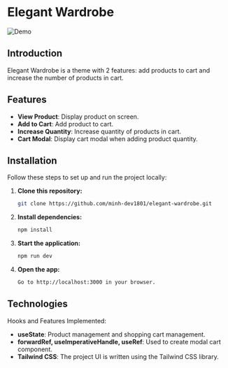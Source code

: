 # Elegant Wardrobe

![Demo](https://via.placeholder.com/800x400) <!-- Replace this link with an actual screenshot of your project -->

## Introduction

Elegant Wardrobe is a theme with 2 features: add products to cart and increase the number of products in cart.

## Features

- **View Product**: Display product on screen.
- **Add to Cart**: Add product to cart.
- **Increase Quantity**: Increase quantity of products in cart.
- **Cart Modal**: Display cart modal when adding product quantity.

## Installation

Follow these steps to set up and run the project locally:

1. **Clone this repository:**
   ```bash
   git clone https://github.com/minh-dev1801/elegant-wardrobe.git

   ```
2. **Install dependencies:**

   ```bash
   npm install

   ```

3. **Start the application:**

   ```bash
   npm run dev

   ```

4. **Open the app:**
   ```bash
   Go to http://localhost:3000 in your browser.
   ```

## Technologies

Hooks and Features Implemented:

- **useState**: Product management and shopping cart management.
- **forwardRef, useImperativeHandle, useRef**: Used to create modal cart component.
- **Tailwind CSS**: The project UI is written using the Tailwind CSS library.
